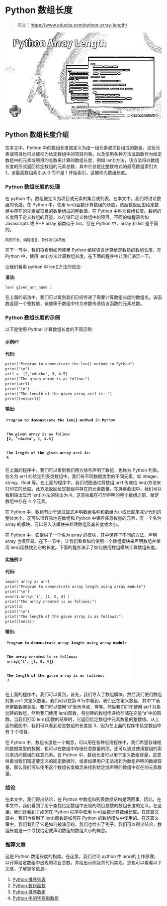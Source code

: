 # Python 数组长度

> 原文：<https://www.educba.com/python-array-length/>

![Python Array Length](img/5c7212c6f471d973ef6fef3d1559df85.png)



## Python 数组长度介绍

在本文中，Python 中的数组长度被定义为由一组元素或项目组成的数组，这些元素或项目也可以被视为给定数组中的项目列表。以及使用各种方法或函数作为给定数组中的元素或项目的总数来计算的数组长度，例如 len()方法，该方法将以数组长度的形式返回给定数组的元素总数，其中它总是比整数格式的最高数组索引大 1，该最高数组索引从 0 而不是 1 开始索引，这被称为数组长度。

### Python 数组长度的处理

在 python 中，数组被定义为项目或元素的集合或列表，在本文中，我们将讨论数组的长度。在 Python 中，使用 len()函数计算数组的长度，该函数返回由给定数组中存在的元素或项目的数量组成的整数值，在 Python 中称为数组长度。数组的长度用于定义数组的容量，以存储已定义数组中的项目。不同的编程语言如 Javascripts 或 PHP array 都类似于 list，但在 Python 中，array 和 list 是不同的。

<small>网页开发、编程语言、软件测试&其他</small>

在下一节中，我们将看到如何使用 Python 编程语言计算给定数组的数组长度。在 Python 中，使用 len()方法计算数组长度，在下面的程序中让我们演示一下。

让我们看看 python 中 len()方法的语法:

**语法:**

```
len( given_arr_name )
```

在上面的语法中，我们可以看到我们已经传递了需要计算数组长度的数组名。该函数返回一个整数值，该值等于数组中作为参数传递给该函数的元素总数。

### Python 数组长度的示例

以下是使用 Python 计算数组长度的不同示例:

#### 示例#1

**代码:**

```
print("Program to demonstrate the len() method in Python")
print("\n")
arr1 =  [2,'educba', 3, 4.5]
print("The given array is as follow:")
print(arr1)
print("\n")
print("The length of the given array arr1 is: ")
print(len(arr1))
```

**输出:**

![Python Array Length Example 1](img/5821be855200199f98c36d7a8fba6e96.png)



在上面的程序中，我们可以看到我们用方括号声明了数组，也称为 Python 列表。在名为 arr1 的给定列表或数组中，我们有不同数据类型的不同元素，如 integer、string、float 等。在上面的程序中，我们试图通过将数组 arr1 传递给 len()方法来打印它的长度。此方法返回给定数组中存在的元素数量。在屏幕截图中，我们可以看到输出显示 len()方法的输出为 4，这意味着在打印声明的整个数组之前，给定数组中存在 4 个元素。

在 Python 中，数组有助于通过显式声明数组名称和数组大小或长度来减少代码的整体大小，这可以很容易地在数组和 Python 中保存任意数量的元素，有一个名为 array 的模块，可以导入该模块来处理数组及其长度或大小。

在 Python 中，它提供了一个名为 array 的模块，其中保存了不同的方法，声明 array 也很容易。在下一节中，让我们看看如何使用一个数组模块来声明数组并使用 len()函数找到它的长度。下面的程序演示了如何使用数组模块计算数组长度。

#### 实施例 2

**代码:**

```
import array as arr1
print("Program to demonstrate array length using array module")
print("\n")
a=arr1.array('i', [1, 8, 4] )
print("The array created is as follows:")
print(a)
print("\n")
print("The length of the given array is as follows:")
print(len(a))
```

**输出:**

![Python Array Length Example 2](img/5faf72b78f462a6d2f28c770f7a65f86.png)



在上面的程序中，我们可以看到，首先，我们导入了数组模块，然后我们使用数组对象 arr1 来定义数组。我们可以在第 6 行中看到，我们正在定义数组，其中“I”表示整数数据类型，我们可以使用“d”表示浮点，等等。然后我们打印使用 arr1 对象创建的数组，然后我们使用 len()函数，将创建的数组传递给存储在变量“a”中的函数。当我们打印 len()函数的结果时，它返回给定数组中元素数量的整数值。从上面的截图中，我们可以看到给定数组的长度是 3，因为在上面的程序中给定数组中有 3 个项目。

在 Python 中，数组长度是一个概念，可以用在各种应用程序中，我们希望存储相同数据类型的数据，也可以在数组中存储任意数量的项，还可以通过使用数组的索引来访问数组的任意元素。在 Python 中，数组长度可以用于定义数组容量，这意味着当我们知道要定义的固定数据时，或者如果用户无法找到为数组声明的数据容量，那么我们可以使用这个数组长度概念来找到给定或声明的数组中存在的元素数量。

### 结论

在本文中，我们得出结论，在 Python 中数组和列表数据结构是两回事。因此，在本文中，我们看到了用于查找给定数组中出现的项目总数的数组长度的定义。在这里，我们还看到了如何在 Python 程序中使用 len()函数计算数组长度。在这篇文章中，我们也看到了 len()函数是如何在 Python 的数组模块中使用的。在这篇文章中，我们看到了它是如何被演示的，我们也给出了例子。我们可以得出结论，数组长度是一个寻找给定或声明数组的数组大小的概念。

### 推荐文章

这是 Python 数组长度的指南。在这里，我们讨论 python 中 len()的工作原理，以计算给定数组中出现的项目总数，并给出示例及其代码实现。您也可以看看以下文章，了解更多信息–

1.  [Python 排序列表](https://www.educba.com/python-sort-list/)
2.  [Python 数组函数](https://www.educba.com/python-array-functions/)
3.  [Python 排序数组](https://www.educba.com/python-sort-array/)
4.  [Python 中的字符串数组](https://www.educba.com/string-array-in-python/)





